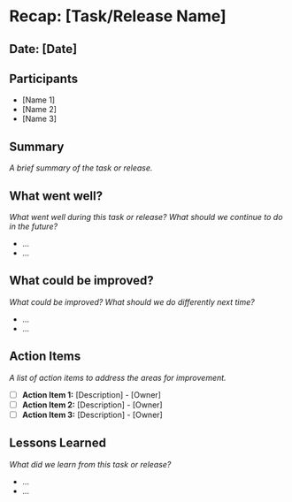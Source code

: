# Recap: [Task/Release Name]

## Date: [Date]

## Participants
- [Name 1]
- [Name 2]
- [Name 3]

## Summary
*A brief summary of the task or release.*

## What went well?
*What went well during this task or release? What should we continue to do in the future?*

- ...
- ...

## What could be improved?
*What could be improved? What should we do differently next time?*

- ...
- ...

## Action Items
*A list of action items to address the areas for improvement.*

- [ ] **Action Item 1:** [Description] - [Owner]
- [ ] **Action Item 2:** [Description] - [Owner]
- [ ] **Action Item 3:** [Description] - [Owner]

## Lessons Learned
*What did we learn from this task or release?*

- ...
- ...
